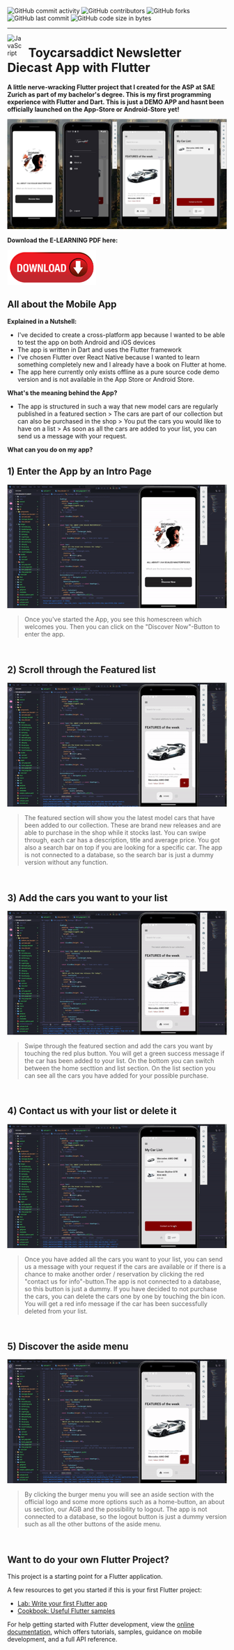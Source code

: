 
![GitHub commit activity](https://img.shields.io/github/commit-activity/m/Svendolin/Toycarsaddict_App?style=for-the-badge) ![GitHub contributors](https://img.shields.io/github/contributors/svendolin/Toycarsaddict_App?style=for-the-badge) ![GitHub forks](https://img.shields.io/github/forks/Svendolin/Toycarsaddict_App?color=pink&style=for-the-badge) ![GitHub last commit](https://img.shields.io/github/last-commit/Svendolin/Toycarsaddict_App?style=for-the-badge) ![GitHub code size in bytes](https://img.shields.io/github/languages/code-size/Svendolin/Toycarsaddict_App?color=yellow&style=for-the-badge)


***
<img align="left" alt="JavaScript" width="35px" src="https://upload.wikimedia.org/wikipedia/commons/thumb/7/79/Flutter_logo.svg/640px-Flutter_logo.svg.png" />

# &nbsp; Toycarsaddict Newsletter Diecast App with Flutter

**A little nerve-wracking Flutter project that I created for the ASP at SAE Zurich as part of my bachelor's degree. This is my first programming experience with Flutter and Dart. This is just a DEMO APP and hasnt been officially launched on the App-Store or Android-Store yet!**

![Screenshot](readme_images/image.jpg)

 **Download the E-LEARNING PDF here:**

  
  <a href="readme_images/Sven_Kamm_ELearning ASP_6FSC0XD102.pdf" download>
  <img src="readme_images/download.png" alt="W3Schools" width="204" height="80">
</a>




## All about the Mobile App

 **Explained in a Nutshell:**
* I've decided to create a cross-platform app because I wanted to be able to test the app on both Android and iOS devices 
* The app is written in Dart and uses the Flutter framework 
* I've chosen Flutter over React Native because I wanted to learn something completely new and I already have a book on Flutter at home.
* The app here currently only exists offline as a pure source code demo version and is not available in the App Store or Android Store.

**What's the meaning behind the App?**
* The app is structured in such a way that new model cars are regularly published in a featured section > The cars are part of our collection but can also be purchased in the shop > You put the cars you would like to have on a list > As soon as all the cars are added to your list, you can send us a message with your request.

**What can you do on my app?**

## 1) Enter the App by an Intro Page

![Screenshot](readme_images/video1.gif)
> Once you've started the App, you see this homescreen which welcomes you. Then you can click on the "Discover Now"-Button to enter the app.

<br />

 ## 2) Scroll through the Featured list

![Screenshot](readme_images/video2.gif)
> The featured section will show you the latest model cars that have been added to our collection. These are brand new releases and are able to purchase in the shop while it stocks last. You can swipe through, each car has a description, title and average price. You got also a search bar on top if you are looking for a specific car. The app is not connected to a database, so the search bar is just a dummy version without any function.

<br />

## 3) Add the cars you want to your list

![Screenshot](readme_images/video3.gif)
> Swipe through the featured section and add the cars you want by touching the red plus button. You will get a green success message if the car has been added to your list. On the bottom you can switch between the home secttion and list section. On the list section you can see all the cars you have added for your possible purchase.

<br />

## 4) Contact us with your list or delete it

![Screenshot](readme_images/video4.gif)
> Once you have added all the cars you want to your list, you can send us a message with your request if the cars are available or if there is a chance to make another order / reservation by clicking the red "contact us for info"-button.The app is not connected to a database, so this button is just a dummy. If you have decided to not purchase the cars, you can delete the cars one by one by touching the bin icon. You will get a red info message if the car has been successfully deleted from your list.
<br />

## 5) Discover the aside menu

![Screenshot](readme_images/video5.gif)
> By clicking the burger menu you will see an aside section with the official logo and some more options such as a home-button, an about us section, our AGB and the possibility to logout. The app is not connected to a database, so the logout button is just a dummy version such as all the other buttons of the aside menu.
<br />

























## Want to do your own Flutter Project?

This project is a starting point for a Flutter application.

A few resources to get you started if this is your first Flutter project:

- [Lab: Write your first Flutter app](https://docs.flutter.dev/get-started/codelab)
- [Cookbook: Useful Flutter samples](https://docs.flutter.dev/cookbook)

For help getting started with Flutter development, view the
[online documentation](https://docs.flutter.dev/), which offers tutorials,
samples, guidance on mobile development, and a full API reference.


